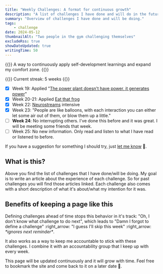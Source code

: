 ```yaml
---
title: "Weekly Challenges: A format for continuous growth"
description: "A list of challenges I have done and will do in the future. The motivation and effectiveness of weekly challenges is explained."
summary: "Overview of challenges I have done and will be doing."
tags:
    - challenge
date: 2024-05-12
thumbnailAlt: "Two people in the gym challenging themselves"
excludeRss: true
showDateUpdated: true
writingTime: 50
---
```


{{<lead>}}
A way to continuously apply self-development learnings and expand my comfort zone.
{{</lead>}}

{{<badge>}}
Current streak: 5 weeks
{{</badge>}}

- [x] Week 19: Applied "[The power plant doesn't have power, it generates power](essay/power-plant)"
- [x] Week 20-21: Applied [Eat that frog](essay/eat-that-frog)
- [x] Week 22: [Neurostreams](https://www.neurostreams.de/) intensive
- [x] Week 23: "People are like balloons, with each interaction you can either
    let some air out of them, or blow them up a little."
- [ ] **Week 24**: No interrupting others. I've done this before and it was great. I
    will be meeting some friends that week.
- [ ] Week 25: No new information. Only read and listen to what I have read or
    listened to before.
<!-- - [ ] Week <++>: <++> -->

<!-- - [ ] Week 24: Writing and publishing two shorter blog articles per day or one long one -->
<!-- - [ ] Week 22: Write down 4x4 goals (4 biggest goals, 4 times each) followed by -->
<!--     a visualization technique that sounds actually effective -->
<!--     (not just a loose "just imagine it bro") -->
<!-- - [ ] Week 22: Ask myself multiple times through-out the day -->
<!--     "Does this feel right for me? Does this feel right for the other person?" -->

If you have a suggestion for something I should try,
just [let me know](mailto:challenge-suggestion@jneidel.com) :slightly_smiling_face:.

## What is this?

Above you find the list of challenges that I have done/will be doing.
My goal is to write an article about the experience of each challenge.
So for past challenges you will find those articles linked.
Each challenge also comes with a short description of what it's about/what my
intention for it was.

## Benefits of keeping a page like this

Defining challenges ahead of time stops this behavior in it's track:
"Oh, I don't know what challenge to do next", which leads to "Damn I forgot to
define a challenge" :right_arrow: "I guess I'll skip this week" :right_arrow:
_\*ignores next reminder\*_.

It also works as a way to keep me accountable to stick with these challenges.
I combine it with an accountability group that I keep up with every week.

This page will be updated continuously and it will grow with time.
Feel free to bookmark the site and come back to it on a later date
:slightly_smiling_face:.
